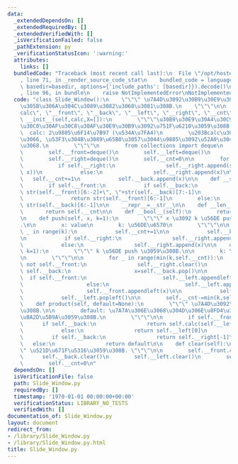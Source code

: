 ```yaml
---
data:
  _extendedDependsOn: []
  _extendedRequiredBy: []
  _extendedVerifiedWith: []
  _isVerificationFailed: false
  _pathExtension: py
  _verificationStatusIcon: ':warning:'
  attributes:
    links: []
  bundledCode: "Traceback (most recent call last):\n  File \"/opt/hostedtoolcache/Python/3.10.7/x64/lib/python3.10/site-packages/onlinejudge_verify/documentation/build.py\"\
    , line 71, in _render_source_code_stat\n    bundled_code = language.bundle(stat.path,\
    \ basedir=basedir, options={'include_paths': [basedir]}).decode()\n  File \"/opt/hostedtoolcache/Python/3.10.7/x64/lib/python3.10/site-packages/onlinejudge_verify/languages/python.py\"\
    , line 96, in bundle\n    raise NotImplementedError\nNotImplementedError\n"
  code: "class Slide_Window():\n    \"\"\" \u7A4D\u3092\u30B9\u30E9\u30A4\u30C9\u3055\
    \u305B\u306A\u304C\u3089\u3082\u3068\u3081\u308B.\n    \"\"\"\n\n    __slots__=(\"\
    calc\", \"__front\", \"__back\", \"__left\", \"__right\", \"__cnt\")\n\n    def\
    \ __init__(self,calc,X=[]):\n        \"\"\"\u30B9\u30E9\u30A4\u30C9\u30D7\u30ED\
    \u30C0\u30AF\u30C8\u30AF\u30E9\u30B9\u3092\u751F\u6210\u3059\u308B.\n\n      \
    \  calc: 2\u9805\u6F14\u7B97 (\u534A\u7FA4)\n        \u203Bcalc\u306B\u3064\u3044\
    \u3066, \u53F3\u304B\u3089\u65B0\u3057\u3044\u9805\u3092\u52A0\u3048\u308B\u3053\
    \u3068.\n        \"\"\"\n        from collections import deque\n        self.calc=calc\n\
    \        self.__front=deque()\n        self.__left=deque()\n        self.__back=deque()\n\
    \        self.__right=deque()\n        self.__cnt=0\n\n        for x in X:\n \
    \           if self.__right:\n                self.__right.append(self.calc(self.__right[-1],\
    \ x))\n            else:\n                self.__right.append(x)\n\n         \
    \   self.__cnt+=1\n            self.__back.append(x)\n\n    def __str__(self):\n\
    \        if self.__front:\n            if self.__back:\n                return\
    \ str(self.__front)[6:-2]+\", \"+str(self.__back)[7:-1]\n            else:\n \
    \               return str(self.__front)[6:-1]\n        else:\n            return\
    \ str(self.__back)[6:-1]\n\n    __repr__=__str__\n\n    def __len__(self):\n \
    \       return self.__cnt\n\n    def __bool__(self):\n        return self.__cnt>0\n\
    \n    def push(self, x, k=1):\n        \"\"\" x \u3092 k \u56DE push \u3059\u308B\
    .\n\n        x: value\n        k: \u56DE\u6570\n        \"\"\"\n\n        for\
    \ _ in range(k):\n            self.__cnt+=1\n\n            self.__back.append(x)\n\
    \n            if self.__right:\n                self.__right.append(self.calc(self.__right[-1],x))\n\
    \            else:\n                self.__right.append(x)\n\n    def pop(self,\
    \ k=1):\n        \"\"\" k \u56DE push \u3059\u308B.\n\n        k: \u56DE\u6570\
    \n        \"\"\"\n\n        for _ in range(min(k,self.__cnt)):\n            if\
    \ not self.__front:\n                self.__right.clear()\n                while\
    \ self.__back:\n                    x=self.__back.pop()\n\n                  \
    \  if self.__front:\n                        self.__left.appendleft(self.calc(x,self.__left[0]))\n\
    \                    else:\n                        self.__left.appendleft(x)\n\
    \                    self.__front.appendleft(x)\n\n            self.__front.popleft()\n\
    \            self.__left.popleft()\n\n        self.__cnt-=min(k,self.__cnt)\n\n\
    \    def product(self, default=None):\n        \"\"\" \u7A4D\u3092\u6C42\u3081\
    \u308B.\n\n        default: \u7A7A\u306E\u3068\u304D\u306E\u8FD4\u308A\u5024\u3092\
    \u8A2D\u5B9A\u3059\u308B.\n        \"\"\"\n\n        if self.__front:\n      \
    \      if self.__back:\n                return self.calc(self.__left[0],self.__right[-1])\n\
    \            else:\n                return self.__left[0]\n        else:\n   \
    \         if self.__back:\n                return self.__right[-1]\n         \
    \   else:\n                return default\n\n    def clear(self):\n        \"\"\
    \" \u521D\u671F\u5316\u3059\u308B. \"\"\"\n\n        self.__front.clear()\n  \
    \      self.__back.clear()\n        self.__left.clear()\n        self.__right.clear()\n\
    \        self.__cnt=0\n"
  dependsOn: []
  isVerificationFile: false
  path: Slide_Window.py
  requiredBy: []
  timestamp: '1970-01-01 00:00:00+00:00'
  verificationStatus: LIBRARY_NO_TESTS
  verifiedWith: []
documentation_of: Slide_Window.py
layout: document
redirect_from:
- /library/Slide_Window.py
- /library/Slide_Window.py.html
title: Slide_Window.py
---
```

